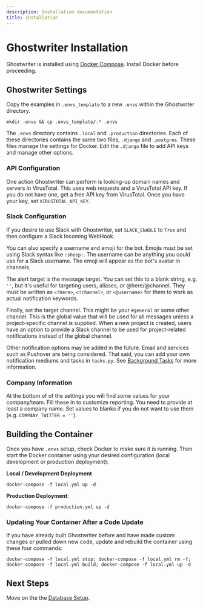 ```yaml
---
description: Installation documentation
title: Installation
---
```


# Ghostwriter Installation

Ghostwriter is installed using [Docker Compose](https://docs.docker.com/compose/). Install Docker before proceeding.

## Ghostwriter Settings

Copy the examples in `.envs_template` to a new `.envs` within the Ghostwriter directory.

`mkdir .envs && cp .envs_template/.* .envs`

The `.envs` directory contains `.local` and `.production` directories. Each of these directories contains the same two files, `.django` and `.postgres`. These files manage the settings for Docker. Edit the `.django` file to add API keys and manage other options.

### API Configuration

One action Ghostwriter can perform is looking-up domain names and servers in VirusTotal. This uses web requests and a VirusTotal API key. If you do not have one, get a free API key from VirusTotal. Once you have your key, set `VIRUSTOTAL_API_KEY`.

### Slack Configuration

If you desire to use Slack with Ghostwriter, set `SLACK_ENABLE` to `True` and then configure a Slack Incoming WebHook.

You can also specify a username and emoji for the bot. Emojis must be set using Slack syntax like `:sheep:`. The username can be anything you could use for a Slack username. The emoji will appear as the bot's avatar in channels.

The alert target is the message target. You can set this to a blank string, e.g. `''`, but it's useful for targeting users, aliases, or @here/@channel. They must be written as `<!here>`, `<!channel>`, or `<@username>` for them to work as actual notification keywords.

Finally, set the target channel. This might be your `#general` or some other channel. This is the global value that will be used for all messages unless a project-specific channel is supplied. When a new project is created, users have an option to provide a Slack channel to be used for project-related notifications instead of the global channel.

Other notification options may be added in the future. Email and services such as Pushover are being considered. That said, you can add your own notification mediums and tasks in `tasks.py`. See [Background Tasks](https://github.com/GhostManager/Ghostwriter/wiki/Background-Tasks) for more information.

### Company Information

At the bottom of of the settings you will find some values for your company/team. Fill these in to customize reporting. You need to provide at least a company name. Set values to blanks if you do not want to use them (e.g. `COMPANY_TWITTER = ''`).

## Building the Container

Once you have `.envs` setup, check Docker to make sure it is running. Then start the Docker container using your desired configuration (local development or production deployment):

**Local / Development Deployment**

`docker-compose -f local.yml up -d`

**Production Deployment**:

`docker-compose -f production.yml up -d`

### Updating Your Container After a Code Update

If you have already built Ghostwriter before and have made custom changes or pulled down new code, update and rebuild the container using these four commands:

`docker-compose -f local.yml stop; docker-compose -f local.yml rm -f; docker-compose -f local.yml build; docker-compose -f local.yml up -d`

## Next Steps

Move on the the [Database Setup](https://github.com/GhostManager/Ghostwriter/wiki/Database-Setup).